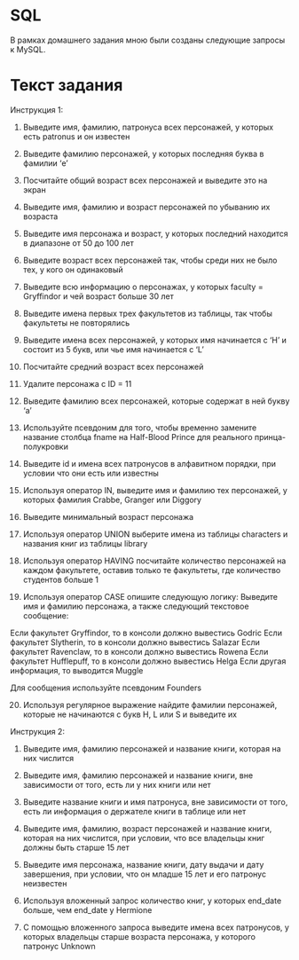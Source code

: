 # SQL
В рамках домашнего задания мною были созданы следующие запросы к  MySQL.
# Текст задания
Инструкция 1:
1. Выведите имя, фамилию, патронуса всех персонажей, у которых есть patronus и он известен

2. Выведите фамилию персонажей, у которых последняя буква в фамилии ‘e’ 

3. Посчитайте общий возраст всех персонажей и выведите это на экран

4. Выведите имя, фамилию и возраст персонажей по убыванию их возраста

5. Выведите имя персонажа и возраст, у которых последний находится в диапазоне от 50 до 100 лет

6. Выведите возраст всех персонажей так, чтобы среди них не было тех, у кого он одинаковый

7. Выведите всю информацию о персонажах, у которых faculty = Gryffindor и чей возраст больше 30 лет

8. Выведите имена первых трех факультетов из таблицы, так чтобы факультеты не повторялись

9. Выведите имена всех персонажей, у которых имя начинается с ‘H’ и состоит из 5 букв, или чье имя начинается с ‘L’ 

10. Посчитайте средний возраст всех персонажей

11. Удалите персонажа с ID = 11

12. Выведите фамилию всех персонажей, которые содержат в ней букву ‘a’

13. Используйте псевдоним для того, чтобы временно замените название столбца fname на Half-Blood Prince для реального принца-полукровки

14. Выведите id и имена всех патронусов в алфавитном порядки, при условии что они есть или известны

15. Используя оператор IN, выведите имя и фамилию тех персонажей, у которых фамилия Crabbe, Granger или Diggory

16. Выведите минимальный возраст персонажа

17. Используя оператор UNION выберите имена из таблицы characters и названия книг из таблицы library

18. Используя оператор HAVING посчитайте количество персонажей на каждом факультете, оставив только те факультеты, где количество студентов больше 1

19. Используя оператор CASE опишите следующую логику:
Выведите имя и фамилию персонажа, а также следующий текстовое сообщение:

Если факультет Gryffindor, то в консоли должно вывестись Godric
Если факультет Slytherin, то в консоли должно вывестись Salazar
Если факультет Ravenclaw, то в консоли должно вывестись Rowena
Если факультет Hufflepuff, то в консоли должно вывестись Helga
Если другая информация, то выводится Muggle

Для сообщения используйте псевдоним Founders

20. Используя регулярное выражение найдите фамилии персонажей, которые не начинаются с букв H, L или S и выведите их

Инструкция 2:
1. Выведите имя, фамилию персонажей и название книги, которая на них числится

2. Выведите имя, фамилию персонажей и название книги, вне зависимости от того, есть ли у них книги или нет

3. Выведите название книги и имя патронуса, вне зависимости от того, есть ли информация о держателе книги в таблице или нет

4. Выведите имя, фамилию, возраст персонажей и название книги, которая на них числится, при условии, что все владельцы книг должны быть старше 15 лет

5. Выведите имя персонажа, название книги, дату выдачи и дату завершения, при условии, что он младше 15 лет и его патронус неизвестен

6. Используя вложенный запрос количество книг, у которых end_date больше, чем end_date у Hermione

7. С помощью вложенного запроса выведите имена всех патронусов, у которых владельцы старше возраста персонажа, у которого патронус Unknown










